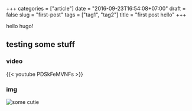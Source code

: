 +++
categories = ["article"]
date = "2016-09-23T16:54:08+07:00"
draft = false
slug = "first-post"
tags = ["tag1", "tag2"]
title = "first post hello"
+++

hello hugo!

## testing some stuff

### video

{{< youtube PDSkFeMVNFs >}}

### img

![some cutie](http://image.prntscr.com/image/be92cec4514f4f5ea14e68c2a9000ed1.png "cutie 1")
